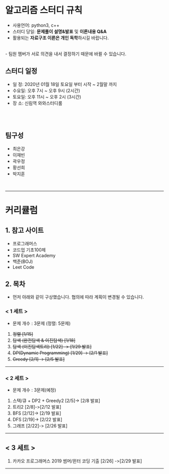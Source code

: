 # 알고리즘 스터디 규칙
- 사용언어: python3, c++
- 스터디 당일: **문제풀이 설명&발표** 및 **이론내용 Q&A**
- 활용되는 **자료구조 이론은 개인 독학**하시길 바랍니다.
<br>
- 팀원 멤버가 서로 의견을 내서 결정하기 때문에 바뀔 수 있습니다.

## 스터디 일정
* 일  정: 2020년 01월 18일 토요일 부터 시작 ~ 2월말 까지
* 수요일: 오후 7시 ~ 오후 9시 (2시간) 
* 토요일: 오후 11시 ~ 오후 2시 (3시간)
* 장 소:  신림역 와와스터디룸

<br><br>
## 팀구성
- 최은강
- 이재빈
- 곽우정
- 황선희
- 박지훈

<br>
<hr>

# 커리큘럼

## 1. 참고 사이트
* 프로그래머스
* 코드업 기초100제
* SW Expert Academy
* 백준(BOJ)
* Leet Code


## 2. 목차
- 먼저 아래와 같이 구상했습니다. 협의에 따라 계획이 변경될 수 있습니다.

### < 1 세트 >
- 문제 개수 : 3문제 (정렬: 5문제)<br>
1. ~~정렬 [1/15]~~
2. ~~탐색 (완전탐색 & 이진탐색) [1/18]~~
3. ~~탐색 (이진탐색트리) [1/22] -> [1/29 발표]~~
4. ~~DP(Dynamic Programming) [1/29] -> [2/1 발표]~~
5. ~~Greedy [2/1] -> [2/5 발표]~~

----------
### < 2 세트 >
- 문제 개수 : 3문제(예정)
1. 스택/큐 + DP2 + Greedy2 [2/5]-> [2/8 발표]
2. 트리2  [2/8]->[2/12 발표]
3. BFS [2/12]-> [2/19 발표]
4. DFS [2/19]-> [2/22 발표]
5. 그래프 [2/22]-> [2/26 발표]

----------
## < 3 세트 > 
1. 카카오 프로그래머스 2019 썸머/윈터 코딩 기출 [2/26] ->[2/29 발표]
----------
